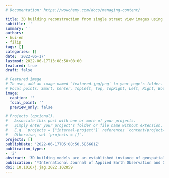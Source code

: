 ```yaml
---
# Documentation: https://wowchemy.com/docs/managing-content/

title: 3D building reconstruction from single street view images using deep learning
subtitle: ''
summary: ''
authors:
- hui-en
- filip
tags: []
categories: []
date: '2022-06-17'
lastmod: 2022-06-17T13:08:50+08:00
featured: true
draft: false

# Featured image
# To use, add an image named `featured.jpg/png` to your page's folder.
# Focal points: Smart, Center, TopLeft, Top, TopRight, Left, Right, BottomLeft, Bottom, BottomRight.
image:
  caption: ''
  focal_point: ''
  preview_only: false

# Projects (optional).
#   Associate this post with one or more of your projects.
#   Simply enter your project's folder or file name without extension.
#   E.g. `projects = ["internal-project"]` references `content/project/deep-learning/index.md`.
#   Otherwise, set `projects = []`.
projects: []
publishDate: '2022-06-17T05:08:50.585661Z'
publication_types:
- '2'
abstract: '3D building models are an established instance of geospatial information in the built environment, but their acquisition remains complex and topical. Approaches to reconstruct 3D building models often require existing building information (e.g. their footprints) and data such as point clouds, which are scarce and laborious to acquire, limiting their expansion. In parallel, street view imagery (SVI) has been gaining currency, driven by the rapid expansion in coverage and advances in computer vision (CV), but it has not been used much for generating 3D city models. Traditional approaches that can use SVI for reconstruction require multiple images, while in practice, often only few street-level images provide an unobstructed view of a building. We develop the reconstruction of 3D building models from a single street view image using image-to-mesh reconstruction techniques modified from the CV domain. We regard three scenarios: (1) standalone single-view reconstruction; (2) reconstruction aided by a top view delineating the footprint; and (3) refinement of existing 3D models, i.e. we examine the use of SVI to enhance the level of detail of block (LoD1) models, which are common. The results suggest that trained models supporting (2) and (3) are able to reconstruct the overall geometry of a building, while the first scenario may derive the approximate mass of the building, useful to infer the urban form of cities. We evaluate the results by demonstrating their usefulness for volume estimation, with mean errors of less than 10% for the last two scenarios. As SVI is now available in most countries worldwide, including many regions that do not have existing footprint and/or 3D building data, our method can derive rapidly and cost-effectively the 3D urban form from SVI without requiring any existing building information. Obtaining 3D building models in regions that hitherto did not have any, may enable a number of 3D geospatial analyses locally for the first time.'
publication: '*International Journal of Applied Earth Observation and Geoinformation*'
doi: 10.1016/j.jag.2022.102859
---
```

